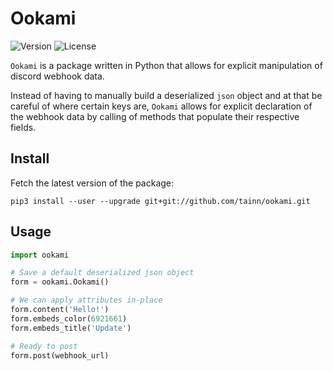# Ookami
![Version](https://img.shields.io/badge/version-v1.2-blue)
![License](https://img.shields.io/badge/license-GPLv3-orange)

`Ookami` is a package written in Python that allows for explicit manipulation of discord webhook data.

Instead of having to manually build a deserialized `json` object and at that be careful of where certain keys are, `Ookami` allows for explicit declaration of the webhook data by calling of methods that populate their respective fields.

## Install
Fetch the latest version of the package:

`pip3 install --user --upgrade git+git://github.com/tainn/ookami.git`

## Usage
```py
import ookami

# Save a default deserialized json object
form = ookami.Ookami()

# We can apply attributes in-place
form.content('Hello!')
form.embeds_color(6921661)
form.embeds_title('Update')

# Ready to post
form.post(webhook_url)
```
